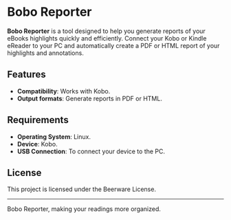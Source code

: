 # Bobo Reporter

**Bobo Reporter** is a tool designed to help you generate reports of your eBooks highlights quickly and efficiently. Connect your Kobo or Kindle eReader to your PC and automatically create a PDF or HTML report of your highlights and annotations.

## Features

- **Compatibility**: Works with Kobo.
- **Output formats**: Generate reports in PDF or HTML.

## Requirements

- **Operating System**: Linux.
- **Device**: Kobo.
- **USB Connection**: To connect your device to the PC.

## License

This project is licensed under the Beerware License.

---

Bobo Reporter, making your readings more organized.
